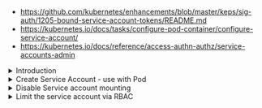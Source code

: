 - https://github.com/kubernetes/enhancements/blob/master/keps/sig-auth/1205-bound-service-account-tokens/README.md
- https://kubernetes.io/docs/tasks/configure-pod-container/configure-service-account/
- https://kubernetes.io/docs/reference/access-authn-authz/service-accounts-admin


<details>
<summary>Introduction</summary>
<br>

  ![image](https://user-images.githubusercontent.com/75510135/157999076-b1b7f772-ddfd-4034-b56a-2cf034ad4e0e.png)

  ![image](https://user-images.githubusercontent.com/75510135/157999087-626d403e-0df6-4a07-9088-ea091fcd0d57.png)

</details>



<details>
<summary>Create Service Account - use with Pod</summary>
<br>
  
  <img width="688" alt="image" src="https://user-images.githubusercontent.com/75510135/158001517-9e8a9358-85c5-4203-a36c-172dc176c3b7.png">

  - list sa,secret n mapped token
  
    k get sa,secrets
    k describe sa default
  
  - create new service account n list the token
  
    k create sa accessor
    k describe sa accessor
    k describe secret accessor-token-vqbhz
  
  <img width="843" alt="image" src="https://user-images.githubusercontent.com/75510135/158001790-ec996aed-15f5-4ed9-a5c8-8e8d70950b62.png">

  - now create a pod under this secret
  
   k run accessor --image=nginx --dry-run=client -oyaml > accessor.yml
  
      apiVersion: v1
      kind: Pod
      metadata:
        creationTimestamp: null
        labels:
          run: accessor
        name: accessor
      spec:
        containers:
        - image: nginx
          name: accessor
          resources: {}
        dnsPolicy: ClusterFirst
        restartPolicy: Always
      status: {}
  
  
  <img width="354" alt="image" src="https://user-images.githubusercontent.com/75510135/158001900-9547c7f4-1ded-4c38-9b56-f198faf5baf6.png">

  - create pod now
  
   k -f accessor.yml create
  
  - login into pod n grep the secret
  
   k exec -it accessor -- bash
  
  - mount the secret n then curl the k8s website
   
   mount | grep sec
  
   cd 
   cat /run/secrets/kubernetes.io/serviceaccount/token

   curl https://kubernetes.default -k -H "Authorization: Bearer SA_TOKEN"
  
  <img width="549" alt="image" src="https://user-images.githubusercontent.com/75510135/158002214-7e86fca8-00c5-4e47-b582-94bd09ed5ae9.png">

  
</details>



<details>
<summary>Disable Service account mounting</summary>
<br>

  <img width="599" alt="image" src="https://user-images.githubusercontent.com/75510135/158002486-e5aa8fef-ff7a-424a-a0d9-05253534e690.png">

  - edit the yml file for accessor created above
  
  <img width="405" alt="image" src="https://user-images.githubusercontent.com/75510135/158002604-c99398c2-10c1-4421-b0ff-9dc1f9d5cbc6.png">

  >  k -f accessor.yml replace --force
  
  - grep the secret now 
  
  <img width="419" alt="image" src="https://user-images.githubusercontent.com/75510135/158002682-f97a780e-788f-478c-913a-dbdeb976b879.png">

  - inspect the pod now
  
  > k edit pod accessor
  
  
</details>



<details>
<summary>Limit the service account via RBAC</summary>
<br>
  
  <img width="905" alt="image" src="https://user-images.githubusercontent.com/75510135/158003076-6b20201c-0592-4d3f-99e0-e68cbe4efc5d.png">

  <img width="807" alt="image" src="https://user-images.githubusercontent.com/75510135/158003153-9adde5ed-7703-4ca4-a225-5b75e51098bb.png">

      k auth can-i delete secrets --as system:serviceaccount:default:accessor
      k create clusterrolebinding accessor --clusterrole edit --serviceaccount default:accessor
      k auth can-i delete secrets --as system:serviceaccount:default:accessor
</details>
